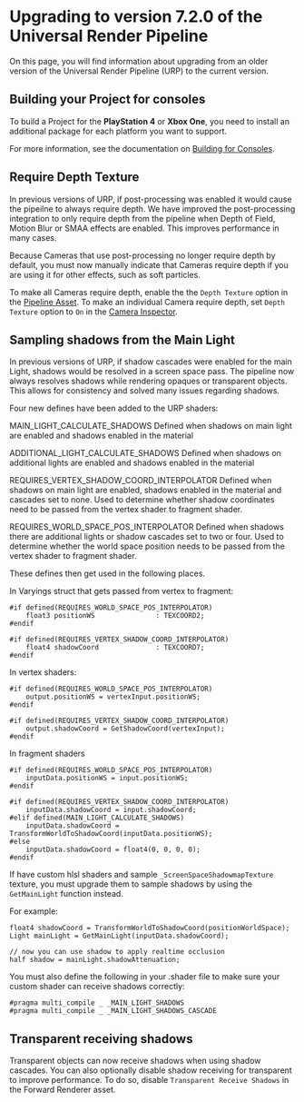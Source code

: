 # Upgrading to version 7.2.0 of the Universal Render Pipeline

On this page, you will find information about upgrading from an older version of the Universal Render Pipeline (URP) to the current version.

## Building your Project for consoles

To build a Project for the **PlayStation 4** or **Xbox One**, you need to install an additional package for each platform you want to support.

For more information, see the documentation on [Building for Consoles](Building-For-Consoles.md).

## Require Depth Texture
In previous versions of URP, if post-processing was enabled it would cause the pipeilne to always require depth. We have improved the post-processing integration to only require depth from the pipeline when Depth of Field, Motion Blur or SMAA effects are enabled. This improves performance in many cases.

Because Cameras that use post-processing no longer require depth by default, you must now manually indicate that Cameras require depth if you are using it for other effects, such as soft particles.

To make all Cameras require depth, enable the the `Depth Texture` option in the [Pipeline Asset](universalrp-asset.md). To make an individual Camera require depth, set `Depth Texture` option to `On` in the [Camera Inspector](camera-component-reference.md).

## Sampling shadows from the Main Light
In previous versions of URP, if shadow cascades were enabled for the main Light, shadows would be resolved in a screen space pass. The pipeline now always resolves shadows while rendering opaques or transparent objects. This allows for consistency and solved many issues regarding shadows.

Four new defines have been added to the URP shaders:

MAIN_LIGHT_CALCULATE_SHADOWS
Defined when shadows on main light are enabled and shadows enabled in the material

ADDITIONAL_LIGHT_CALCULATE_SHADOWS
Defined when shadows on additional lights are enabled and shadows enabled in the material

REQUIRES_VERTEX_SHADOW_COORD_INTERPOLATOR
Defined when shadows on main light are enabled, shadows enabled in the material and cascades set to none. Used to determine whether shadow coordinates need to be passed from the vertex shader to fragment shader.

REQUIRES_WORLD_SPACE_POS_INTERPOLATOR
Defined when shadows there are additional lights or shadow cascades set to two or four. 
Used to determine whether the world space position needs to be passed from the vertex shader to fragment shader.

These defines then get used in the following places.

In Varyings struct that gets passed from vertex to fragment:
```
#if defined(REQUIRES_WORLD_SPACE_POS_INTERPOLATOR)
    float3 positionWS               : TEXCOORD2;
#endif

#if defined(REQUIRES_VERTEX_SHADOW_COORD_INTERPOLATOR)
    float4 shadowCoord              : TEXCOORD7;
#endif
```

In vertex shaders:
```
#if defined(REQUIRES_WORLD_SPACE_POS_INTERPOLATOR)
    output.positionWS = vertexInput.positionWS;
#endif

#if defined(REQUIRES_VERTEX_SHADOW_COORD_INTERPOLATOR)
    output.shadowCoord = GetShadowCoord(vertexInput);
#endif
```

In fragment shaders
```
#if defined(REQUIRES_WORLD_SPACE_POS_INTERPOLATOR)
    inputData.positionWS = input.positionWS;
#endif

#if defined(REQUIRES_VERTEX_SHADOW_COORD_INTERPOLATOR)
    inputData.shadowCoord = input.shadowCoord;
#elif defined(MAIN_LIGHT_CALCULATE_SHADOWS)
    inputData.shadowCoord = TransformWorldToShadowCoord(inputData.positionWS);
#else
    inputData.shadowCoord = float4(0, 0, 0, 0);
#endif
```


If have custom hlsl shaders and sample `_ScreenSpaceShadowmapTexture` texture, you must upgrade them to sample shadows by using the `GetMainLight` function instead. 

For example:

```
float4 shadowCoord = TransformWorldToShadowCoord(positionWorldSpace);
Light mainLight = GetMainLight(inputData.shadowCoord);

// now you can use shadow to apply realtime occlusion
half shadow = mainLight.shadowAttenuation;
```

You must also define the following in your .shader file to make sure your custom shader can receive shadows correctly:

```
#pragma multi_compile _ _MAIN_LIGHT_SHADOWS
#pragma multi_compile _ _MAIN_LIGHT_SHADOWS_CASCADE
```

## Transparent receiving shadows
Transparent objects can now receive shadows when using shadow cascades. You can also optionally disable shadow receiving for transparent to improve performance. To do so, disable `Transparent Receive Shadows` in the Forward Renderer asset.